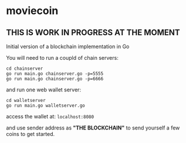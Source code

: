 # moviecoin

## THIS IS WORK IN PROGRESS AT THE MOMENT

Initial version of a blockchain implementation in Go

You will need to run a coupld of chain servers:
```
cd chainserver
go run main.go chainserver.go -p=5555
go run main.go chainserver.go -p=6666
```

and run one web wallet server:
```
cd walletserver
go run main.go walletserver.go
```

access the wallet at: `localhost:8080`

and use sender address as **"THE BLOCKCHAIN"**
to send yourself a few coins to get started.
